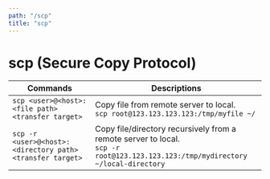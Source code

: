 ```yaml
---
path: "/scp"
title: "scp"
---
```


# scp (Secure Copy Protocol)

| Commands | Descriptions |
| --- | --- |
| `scp <user>@<host>:<file path> <transfer target>` | Copy file from remote server to local. <br> `scp root@123.123.123.123:/tmp/myfile ~/` |
| `scp -r <user>@<host>:<directory path> <transfer target>` | Copy file/directory recursively from a remote server to local. <br> `scp -r root@123.123.123.123:/tmp/mydirectory ~/local-directory` |
